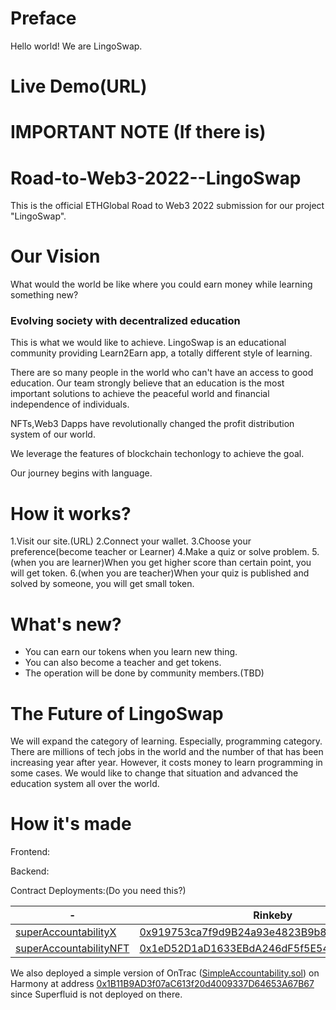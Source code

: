 # Preface
Hello world! We are LingoSwap.


# Live Demo(URL)



# IMPORTANT NOTE (If there is)



# Road-to-Web3-2022--LingoSwap
This is the official ETHGlobal Road to Web3 2022 submission for our project "LingoSwap".


# Our Vision
What would the world be like where you could earn money while learning something new?

### Evolving society with decentralized education

This is what we would like to achieve.
LingoSwap is an educational community providing Learn2Earn app, a totally different style of learning.

There are so many people in the world who can't have an access to good education.
Our team strongly believe that an education is the most important solutions to achieve the peaceful world and financial independence of individuals.

NFTs,Web3 Dapps have revolutionally changed the profit distribution system of our world. 

We leverage the features of blockchain techonlogy to achieve the goal.

Our journey begins with language.


# How it works?

1.Visit our site.(URL)
2.Connect your wallet.
3.Choose your preference(become teacher or Learner) 
4.Make a quiz or solve problem.
5.(when you are learner)When you get higher score than certain point, you will get token.
6.(when you are teacher)When your quiz is published and solved by someone, you will get small token.


# What's new?

- You can earn our tokens when you learn new thing.
- You can also become a teacher and get tokens.
- The operation will be done by community members.(TBD)


# The Future of LingoSwap
We will expand the category of learning.
Especially, programming category.
There are millions of tech jobs in the world and the number of that has been increasing year after year.
However, it costs money to learn programming in some cases.
We would like to change that situation and advanced the education system all over the world.



# How it's made

Frontend:


Backend:




Contract Deployments:(Do you need this?)

-| Rinkeby | Mumbai 
-|---------|--------
[superAccountabilityX](./SuperAccountabilityX.sol)| [0x919753ca7f9d9B24a93e4823B9b8cB657bA5e0b5](https://rinkeby.etherscan.io/address/0x919753ca7f9d9B24a93e4823B9b8cB657bA5e0b5) | [0xCdd7bDdF25c18c3830a60b73b5BFc40Ee3E60088](https://mumbai.polygonscan.com/address/0xCdd7bDdF25c18c3830a60b73b5BFc40Ee3E60088) 
[superAccountabilityNFT](./SuperAccountabilityNFT.sol) | [0x1eD52D1aD1633EBdA246dF5f5E543a8300014535](https://rinkeby.etherscan.io/address/0x1eD52D1aD1633EBdA246dF5f5E543a8300014535) | [0xfB4979C9d002bfeB26E21012CaD954fCb3791022](https://mumbai.polygonscan.com/address/0xfB4979C9d002bfeB26E21012CaD954fCb3791022) 

We also deployed a simple version of OnTrac ([SimpleAccountability.sol](./SuperAccountabilityX.sol)) on Harmony at address [0x1B11B9AD3f07aC613f20d4009337D64653A67B67](https://explorer.harmony.one/address/0x1b11b9ad3f07ac613f20d4009337d64653a67b67) since Superfluid is not deployed on there.
